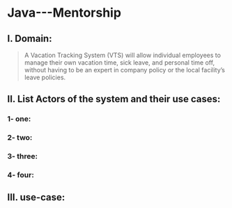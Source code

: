 # Java---Mentorship

## I.	Domain:
> A Vacation Tracking System (VTS) will allow individual employees to manage their own vacation time, sick leave, and personal time off, without having to be an expert in company policy or the local facility’s leave policies.

## II.	List Actors of the system and their use cases:
###     1- one:	
###     2- two:
###     3- three:
###     4- four:

## III.	use-case:
